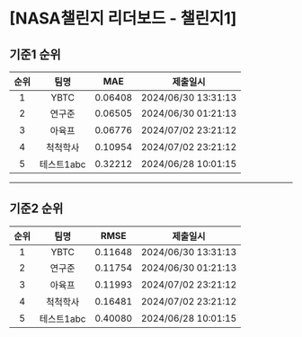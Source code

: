 # [NASA챌린지 리더보드 - 챌린지1]
## 기준1 순위
| 순위 | 팀명 | MAE | 제출일시 |
|:----:|:----:|:-----:|:----:|
| 1 | YBTC | 0.06408 | 2024/06/30 13:31:13 |
| 2 | 연구준 | 0.06505 | 2024/06/30 01:21:13 |
| 3 | 아육프 | 0.06776 | 2024/07/02 23:21:12 |
| 4 | 척척학사 | 0.10954 | 2024/07/02 23:21:12 |
| 5 | 테스트1abc | 0.32212 | 2024/06/28 10:01:15 |
___
## 기준2 순위
| 순위 | 팀명 | RMSE | 제출일시 |
|:----:|:----:|:-----:|:----:|
| 1 | YBTC | 0.11648 | 2024/06/30 13:31:13 |
| 2 | 연구준 | 0.11754 | 2024/06/30 01:21:13 |
| 3 | 아육프 | 0.11993 | 2024/07/02 23:21:12 |
| 4 | 척척학사 | 0.16481 | 2024/07/02 23:21:12 |
| 5 | 테스트1abc | 0.40080 | 2024/06/28 10:01:15 |
